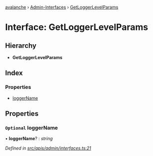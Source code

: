 [avalanche](../README.md) › [Admin-Interfaces](../modules/admin_interfaces.md) › [GetLoggerLevelParams](admin_interfaces.getloggerlevelparams.md)

# Interface: GetLoggerLevelParams

## Hierarchy

* **GetLoggerLevelParams**

## Index

### Properties

* [loggerName](admin_interfaces.getloggerlevelparams.md#optional-loggername)

## Properties

### `Optional` loggerName

• **loggerName**? : *string*

*Defined in [src/apis/admin/interfaces.ts:21](https://github.com/ava-labs/avalanchejs/blob/8033096/src/apis/admin/interfaces.ts#L21)*
